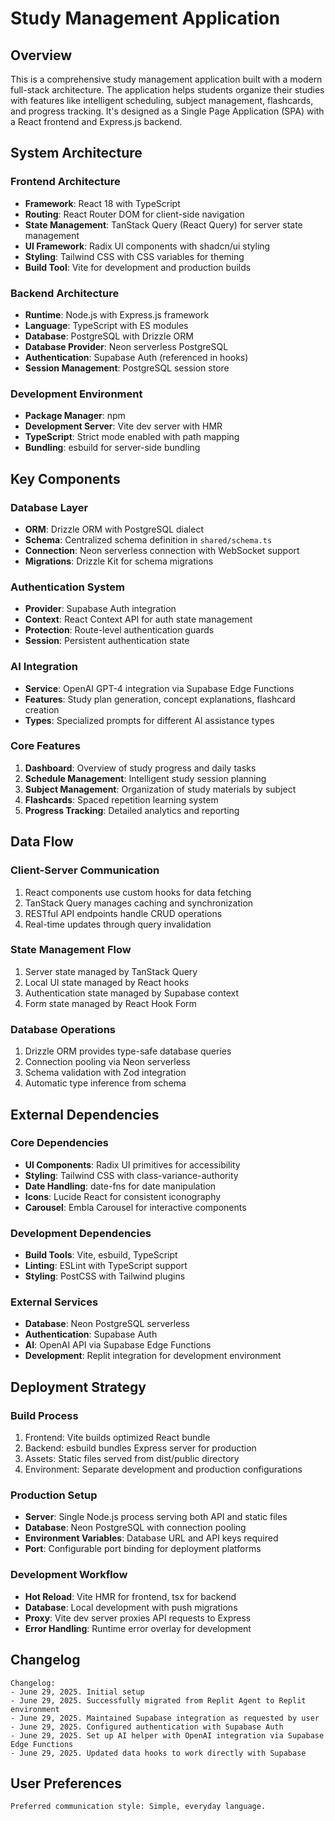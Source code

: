 # Study Management Application

## Overview

This is a comprehensive study management application built with a modern full-stack architecture. The application helps students organize their studies with features like intelligent scheduling, subject management, flashcards, and progress tracking. It's designed as a Single Page Application (SPA) with a React frontend and Express.js backend.

## System Architecture

### Frontend Architecture
- **Framework**: React 18 with TypeScript
- **Routing**: React Router DOM for client-side navigation
- **State Management**: TanStack Query (React Query) for server state management
- **UI Framework**: Radix UI components with shadcn/ui styling
- **Styling**: Tailwind CSS with CSS variables for theming
- **Build Tool**: Vite for development and production builds

### Backend Architecture
- **Runtime**: Node.js with Express.js framework
- **Language**: TypeScript with ES modules
- **Database**: PostgreSQL with Drizzle ORM
- **Database Provider**: Neon serverless PostgreSQL
- **Authentication**: Supabase Auth (referenced in hooks)
- **Session Management**: PostgreSQL session store

### Development Environment
- **Package Manager**: npm
- **Development Server**: Vite dev server with HMR
- **TypeScript**: Strict mode enabled with path mapping
- **Bundling**: esbuild for server-side bundling

## Key Components

### Database Layer
- **ORM**: Drizzle ORM with PostgreSQL dialect
- **Schema**: Centralized schema definition in `shared/schema.ts`
- **Connection**: Neon serverless connection with WebSocket support
- **Migrations**: Drizzle Kit for schema migrations

### Authentication System
- **Provider**: Supabase Auth integration
- **Context**: React Context API for auth state management
- **Protection**: Route-level authentication guards
- **Session**: Persistent authentication state

### AI Integration
- **Service**: OpenAI GPT-4 integration via Supabase Edge Functions
- **Features**: Study plan generation, concept explanations, flashcard creation
- **Types**: Specialized prompts for different AI assistance types

### Core Features
1. **Dashboard**: Overview of study progress and daily tasks
2. **Schedule Management**: Intelligent study session planning
3. **Subject Management**: Organization of study materials by subject
4. **Flashcards**: Spaced repetition learning system
5. **Progress Tracking**: Detailed analytics and reporting

## Data Flow

### Client-Server Communication
1. React components use custom hooks for data fetching
2. TanStack Query manages caching and synchronization
3. RESTful API endpoints handle CRUD operations
4. Real-time updates through query invalidation

### State Management Flow
1. Server state managed by TanStack Query
2. Local UI state managed by React hooks
3. Authentication state managed by Supabase context
4. Form state managed by React Hook Form

### Database Operations
1. Drizzle ORM provides type-safe database queries
2. Connection pooling via Neon serverless
3. Schema validation with Zod integration
4. Automatic type inference from schema

## External Dependencies

### Core Dependencies
- **UI Components**: Radix UI primitives for accessibility
- **Styling**: Tailwind CSS with class-variance-authority
- **Date Handling**: date-fns for date manipulation
- **Icons**: Lucide React for consistent iconography
- **Carousel**: Embla Carousel for interactive components

### Development Dependencies
- **Build Tools**: Vite, esbuild, TypeScript
- **Linting**: ESLint with TypeScript support
- **Styling**: PostCSS with Tailwind plugins

### External Services
- **Database**: Neon PostgreSQL serverless
- **Authentication**: Supabase Auth
- **AI**: OpenAI API via Supabase Edge Functions
- **Development**: Replit integration for development environment

## Deployment Strategy

### Build Process
1. Frontend: Vite builds optimized React bundle
2. Backend: esbuild bundles Express server for production
3. Assets: Static files served from dist/public directory
4. Environment: Separate development and production configurations

### Production Setup
- **Server**: Single Node.js process serving both API and static files
- **Database**: Neon PostgreSQL with connection pooling
- **Environment Variables**: Database URL and API keys required
- **Port**: Configurable port binding for deployment platforms

### Development Workflow
- **Hot Reload**: Vite HMR for frontend, tsx for backend
- **Database**: Local development with push migrations
- **Proxy**: Vite dev server proxies API requests to Express
- **Error Handling**: Runtime error overlay for development

## Changelog

```
Changelog:
- June 29, 2025. Initial setup
- June 29, 2025. Successfully migrated from Replit Agent to Replit environment
- June 29, 2025. Maintained Supabase integration as requested by user
- June 29, 2025. Configured authentication with Supabase Auth
- June 29, 2025. Set up AI helper with OpenAI integration via Supabase Edge Functions
- June 29, 2025. Updated data hooks to work directly with Supabase
```

## User Preferences

```
Preferred communication style: Simple, everyday language.
```